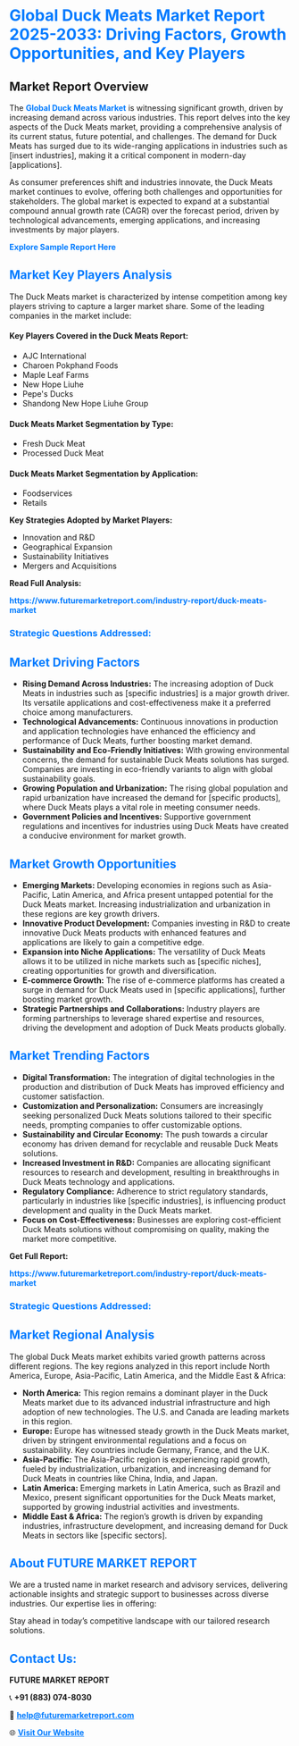 <h1 style="color: #007BFF;">Global Duck Meats Market Report 2025-2033: Driving Factors, Growth Opportunities, and Key Players</h1>

<section id="overview">
<h2>Market Report Overview</h2>
<p>The <a href="https://www.futuremarketreport.com/industry-report/duck-meats-market" style="color: #007BFF; text-decoration: none;"><strong>Global Duck Meats Market</strong></a> is witnessing significant growth, driven by increasing demand across various industries. This report delves into the key aspects of the Duck Meats market, providing a comprehensive analysis of its current status, future potential, and challenges. The demand for Duck Meats has surged due to its wide-ranging applications in industries such as [insert industries], making it a critical component in modern-day [applications].</p>
<p>As consumer preferences shift and industries innovate, the Duck Meats market continues to evolve, offering both challenges and opportunities for stakeholders. The global market is expected to expand at a substantial compound annual growth rate (CAGR) over the forecast period, driven by technological advancements, emerging applications, and increasing investments by major players.</p>
</section>

<section id="overview">
<p><a href="https://www.futuremarketreport.com/request-sample/reportId=51738" style="color: #007BFF; text-decoration: none;"><strong>Explore Sample Report Here</strong></a></p>
</section>

<section id="key-players">
<h2 style="color: #007BFF;">Market Key Players Analysis</h2>
<p>The Duck Meats market is characterized by intense competition among key players striving to capture a larger market share. Some of the leading companies in the market include:</p>
<h4>Key Players Covered in the Duck Meats Report:</h4>
<ul><li>AJC International</li><li>Charoen Pokphand Foods</li><li>Maple Leaf Farms</li><li>New Hope Liuhe</li><li>Pepe&#039;s Ducks</li><li>Shandong New Hope Liuhe Group</li></ul>
<h4>Duck Meats Market Segmentation by Type:</h4>
<ul><li>Fresh Duck Meat</li><li>Processed Duck Meat</li></ul>

<h4>Duck Meats Market Segmentation by Application:</h4>
<ul><li>Foodservices</li><li>Retails</li></ul>
<p><strong>Key Strategies Adopted by Market Players:</strong></p>
<ul>
<li>Innovation and R&D</li>
<li>Geographical Expansion</li>
<li>Sustainability Initiatives</li>
<li>Mergers and Acquisitions</li>
</ul>
</section>

<section>
<p><strong>Read Full Analysis: </strong></p><a href="https://www.futuremarketreport.com/industry-report/duck-meats-market" style="color: #007BFF; text-decoration: none;"><strong>https://www.futuremarketreport.com/industry-report/duck-meats-market</strong></a>
<h3 style="color: #007BFF;">Strategic Questions Addressed:</h3>
</section>

<section id="driving-factors">
<h2 style="color: #007BFF;">Market Driving Factors</h2>
<ul>
<li><strong>Rising Demand Across Industries:</strong> The increasing adoption of Duck Meats in industries such as [specific industries] is a major growth driver. Its versatile applications and cost-effectiveness make it a preferred choice among manufacturers.</li>
<li><strong>Technological Advancements:</strong> Continuous innovations in production and application technologies have enhanced the efficiency and performance of Duck Meats, further boosting market demand.</li>
<li><strong>Sustainability and Eco-Friendly Initiatives:</strong> With growing environmental concerns, the demand for sustainable Duck Meats solutions has surged. Companies are investing in eco-friendly variants to align with global sustainability goals.</li>
<li><strong>Growing Population and Urbanization:</strong> The rising global population and rapid urbanization have increased the demand for [specific products], where Duck Meats plays a vital role in meeting consumer needs.</li>
<li><strong>Government Policies and Incentives:</strong> Supportive government regulations and incentives for industries using Duck Meats have created a conducive environment for market growth.</li>
</ul>
</section>

<section id="growth-opportunities">
<h2 style="color: #007BFF;">Market Growth Opportunities</h2>
<ul>
<li><strong>Emerging Markets:</strong> Developing economies in regions such as Asia-Pacific, Latin America, and Africa present untapped potential for the Duck Meats market. Increasing industrialization and urbanization in these regions are key growth drivers.</li>
<li><strong>Innovative Product Development:</strong> Companies investing in R&D to create innovative Duck Meats products with enhanced features and applications are likely to gain a competitive edge.</li>
<li><strong>Expansion into Niche Applications:</strong> The versatility of Duck Meats allows it to be utilized in niche markets such as [specific niches], creating opportunities for growth and diversification.</li>
<li><strong>E-commerce Growth:</strong> The rise of e-commerce platforms has created a surge in demand for Duck Meats used in [specific applications], further boosting market growth.</li>
<li><strong>Strategic Partnerships and Collaborations:</strong> Industry players are forming partnerships to leverage shared expertise and resources, driving the development and adoption of Duck Meats products globally.</li>
</ul>
</section>

<section id="trending-factors">
<h2 style="color: #007BFF;">Market Trending Factors</h2>
<ul>
<li><strong>Digital Transformation:</strong> The integration of digital technologies in the production and distribution of Duck Meats has improved efficiency and customer satisfaction.</li>
<li><strong>Customization and Personalization:</strong> Consumers are increasingly seeking personalized Duck Meats solutions tailored to their specific needs, prompting companies to offer customizable options.</li>
<li><strong>Sustainability and Circular Economy:</strong> The push towards a circular economy has driven demand for recyclable and reusable Duck Meats solutions.</li>
<li><strong>Increased Investment in R&D:</strong> Companies are allocating significant resources to research and development, resulting in breakthroughs in Duck Meats technology and applications.</li>
<li><strong>Regulatory Compliance:</strong> Adherence to strict regulatory standards, particularly in industries like [specific industries], is influencing product development and quality in the Duck Meats market.</li>
<li><strong>Focus on Cost-Effectiveness:</strong> Businesses are exploring cost-efficient Duck Meats solutions without compromising on quality, making the market more competitive.</li>
</ul>
</section>

<section>
<p><strong>Get Full Report: </strong></p><a href="https://www.futuremarketreport.com/industry-report/duck-meats-market" style="color: #007BFF; text-decoration: none;"><strong>https://www.futuremarketreport.com/industry-report/duck-meats-market</strong></a>
<h3 style="color: #007BFF;">Strategic Questions Addressed:</h3>
</section>


<section id="regional-analysis">
<h2 style="color: #007BFF;">Market Regional Analysis</h2>
<p>The global Duck Meats market exhibits varied growth patterns across different regions. The key regions analyzed in this report include North America, Europe, Asia-Pacific, Latin America, and the Middle East & Africa:</p>
<ul>
<li><strong>North America:</strong> This region remains a dominant player in the Duck Meats market due to its advanced industrial infrastructure and high adoption of new technologies. The U.S. and Canada are leading markets in this region.</li>
<li><strong>Europe:</strong> Europe has witnessed steady growth in the Duck Meats market, driven by stringent environmental regulations and a focus on sustainability. Key countries include Germany, France, and the U.K.</li>
<li><strong>Asia-Pacific:</strong> The Asia-Pacific region is experiencing rapid growth, fueled by industrialization, urbanization, and increasing demand for Duck Meats in countries like China, India, and Japan.</li>
<li><strong>Latin America:</strong> Emerging markets in Latin America, such as Brazil and Mexico, present significant opportunities for the Duck Meats market, supported by growing industrial activities and investments.</li>
<li><strong>Middle East & Africa:</strong> The region’s growth is driven by expanding industries, infrastructure development, and increasing demand for Duck Meats in sectors like [specific sectors].</li>
</ul>
</section>

<footer>
<h2 style="color: #007BFF;">About FUTURE MARKET REPORT</h2>
<p>We are a trusted name in market research and advisory services, delivering actionable insights and strategic support to businesses across diverse industries. Our expertise lies in offering:</p>

<p>Stay ahead in today’s competitive landscape with our tailored research solutions.</p>

<h2 style="color: #007BFF;">Contact Us:</h2>
<p><strong>FUTURE MARKET REPORT</strong></p>
<p>📞 <strong>+91 (883) 074-8030</strong></p>
<p>📧 <strong><a href="mailto:help@futuremarketreport.com" style="color: #007BFF;">help@futuremarketreport.com</a></strong></p>
<p>🌐 <strong><a href="https://www.futuremarketreport.com/" style="color: #007BFF;">Visit Our Website</a></strong></p>
</footer>